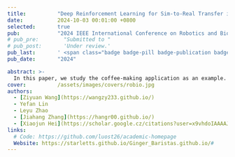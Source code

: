 ```yaml
---
title:          "Deep Reinforcement Learning for Sim-to-Real Transfer in a Humanoid Robot Barista"
date:           2024-10-03 00:01:00 +0800
selected:       true
pub:            "2024 IEEE International Conference on Robotics and Biomimetics (ROBIO)"
# pub_pre:        "Submitted to "
# pub_post:       'Under review.'
pub_last:       ' <span class="badge badge-pill badge-publication badge-success">Spotlight</span>'
pub_date:       "2024"

abstract: >-
  In this paper, we study the coffee-making application as an example. We proposed a reinforcement learning robot manipulation method with visual perception for filling-up the sim-to-real gap. We constructed a high-fidelity coffee making digital twin simulation environment.
cover:          /assets/images/covers/robio.jpg
authors:
  - [Ziyuan Wang](https://wangzy233.github.io/)
  - Yefan Lin
  - Leyu Zhao
  - [Jiahang Zhang](https://hangr00.github.io/)
  - [Xiaojun Hei](https://scholar.google.cz/citations?user=x9vhdoIAAAAJ&hl=zh-CN&oi=ao)#
links:
  # Code: https://github.com/luost26/academic-homepage
  Website: https://starletts.github.io/Ginger_Baristas.github.io/#
---
```

